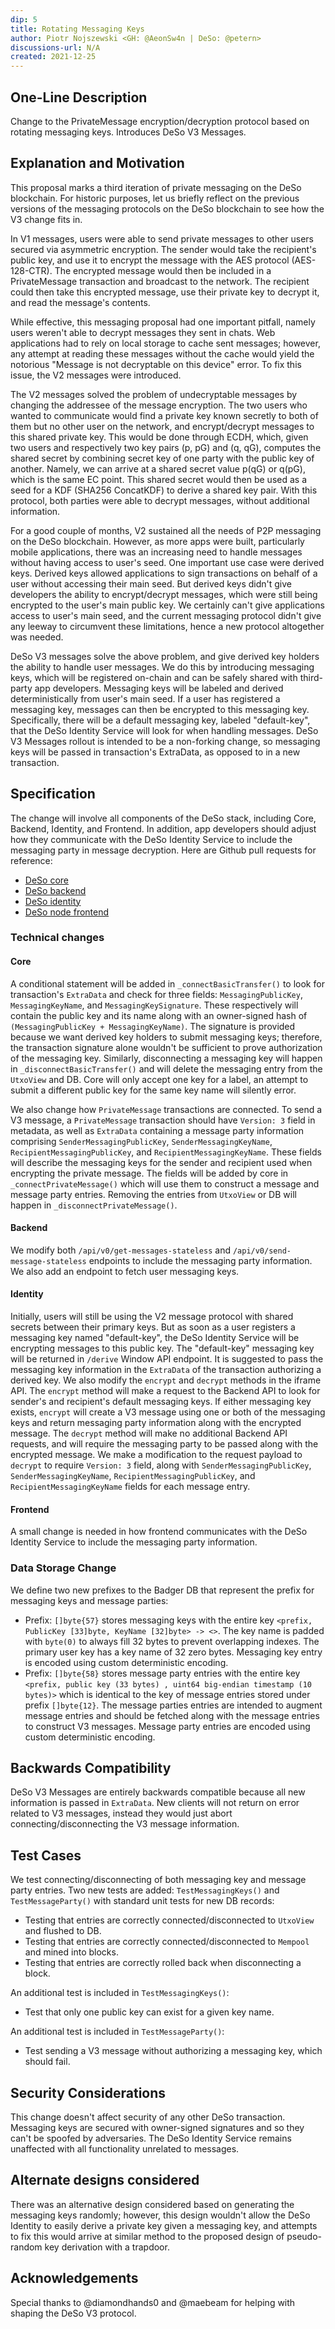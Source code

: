 ```yaml
---
dip: 5
title: Rotating Messaging Keys
author: Piotr Nojszewski <GH: @AeonSw4n | DeSo: @petern> 
discussions-url: N/A
created: 2021-12-25
---
```


## One-Line Description

Change to the PrivateMessage encryption/decryption protocol based on rotating messaging keys. Introduces DeSo V3 Messages.

## Explanation and Motivation
This proposal marks a third iteration of private messaging on the DeSo blockchain. For historic purposes, let us briefly reflect on the previous versions of the messaging protocols on the DeSo blockchain to see how the V3 change fits in. 

In V1 messages, users were able to send private messages to other users secured via asymmetric encryption. The sender would take the recipient's public key, and use it to encrypt the message with the AES protocol (AES-128-CTR). The encrypted message would then be included in a PrivateMessage transaction and broadcast to the network. The recipient could then take this encrypted message, use their private key to decrypt it, and read the message's contents. 

While effective, this messaging proposal had one important pitfall, namely users weren't able to decrypt messages they sent in chats. Web applications had to rely on local storage to cache sent messages; however, any attempt at reading these messages without the cache would yield the notorious "Message is not decryptable on this device" error. To fix this issue, the V2 messages were introduced.

The V2 messages solved the problem of undecryptable messages by changing the addressee of the message encryption. The two users who wanted to communicate would find a private key known secretly to both of them but no other user on the network, and encrypt/decrypt messages to this shared private key. This would be done through ECDH, which, given two users and respectively two key pairs (p, pG) and (q, qG), computes the shared secret by combining secret key of one party with the public key of another. Namely, we can arrive at a shared secret value p(qG) or q(pG), which is the same EC point. This shared secret would then be used as a seed for a KDF (SHA256 ConcatKDF) to derive a shared key pair. With this protocol, both parties were able to decrypt messages, without additional information.

For a good couple of months, V2 sustained all the needs of P2P messaging on the DeSo blockchain. However, as more apps were built, particularly mobile applications, there was an increasing need to handle messages without having access to user's seed. One important use case were derived keys. Derived keys allowed applications to sign transactions on behalf of a user without accessing their main seed. But derived keys didn't give developers the ability to encrypt/decrypt messages, which were still being encrypted to the user's main public key. We certainly can't give applications access to user's main seed, and the current messaging protocol didn't give any leeway to circumvent these limitations, hence a new protocol altogether was needed.

DeSo V3 messages solve the above problem, and give derived key holders the ability to handle user messages. We do this by introducing messaging keys, which will be registered on-chain and can be safely shared with third-party app developers. Messaging keys will be labeled and derived deterministically from user's main seed. If a user has registered a messaging key, messages can then be encrypted to this messaging key. Specifically, there will be a default messaging key, labeled "default-key", that the DeSo Identity Service will look for when handling messages. DeSo V3 Messages rollout is intended to be a non-forking change, so messaging keys will be passed in transaction's ExtraData, as opposed to in a new transaction.

## Specification
The change will involve all components of the DeSo stack, including Core, Backend, Identity, and Frontend. In addition, app developers should adjust how they communicate with the DeSo Identity Service to include the messaging party in message decryption. Here are Github pull requests for reference:
- [DeSo core](https://github.com/deso-protocol/core/pull/170)
- [DeSo backend](https://github.com/deso-protocol/backend/pull/253)
- [DeSo identity](https://github.com/deso-protocol/identity/pull/107)
- [DeSo node frontend](https://github.com/deso-protocol/frontend/pull/543)

### Technical changes

#### Core
A conditional statement will be added in `_connectBasicTransfer()` to look for transaction's `ExtraData` and check for three fields: `MessagingPublicKey`, `MessagingKeyName`, and `MessagingKeySignature`. These respectively will contain the public key and its name along with an owner-signed hash of `(MessagingPublicKey + MessagingKeyName)`. The signature is provided because we want derived key holders to submit messaging keys; therefore, the transaction signature alone wouldn't be sufficient to prove authorization of the messaging key. Similarly, disconnecting a messaging key will happen in `_disconnectBasicTransfer()` and will delete the messaging entry from the `UtxoView` and DB. Core will only accept one key for a label, an attempt to submit a different public key for the same key name will silently error.

We also change how `PrivateMessage` transactions are connected. To send a V3 message, a `PrivateMessage` transaction should have `Version: 3` field in metadata, as well as `ExtraData` containing a message party information comprising `SenderMessagingPublicKey`, `SenderMessagingKeyName`, `RecipientMessagingPublicKey`, and `RecipientMessagingKeyName`. These fields will describe the messaging keys for the sender and recipient used when encrypting the private message. The fields will be added by core in `_connectPrivateMessage()` which will use them to construct a message and message party entries. Removing the entries from `UtxoView` or DB will happen in `_disconnectPrivateMessage()`.

#### Backend

We modify both `/api/v0/get-messages-stateless` and `/api/v0/send-message-stateless` endpoints to include the messaging party information. We also add an endpoint to fetch user messaging keys.

#### Identity

Initially, users will still be using the V2 message protocol with shared secrets between their primary keys. But as soon as a user registers a messaging key named "default-key", the DeSo Identity Service will be encrypting messages to this public key. The "default-key" messaging key will be returned in `/derive` Window API endpoint. It is suggested to pass the messaging key information in the `ExtraData` of the transaction authorizing a derived key. We also modify the `encrypt` and `decrypt` methods in the iframe API. The `encrypt` method will make a request to the Backend API to look for sender's and recipient's default messaging keys. If either messaging key exists, `encrypt` will create a V3 message using one or both of the messaging keys and return messaging party information along with the encrypted message. The `decrypt` method will make no additional Backend API requests, and will require the messaging party to be passed along with the encrypted message. We make a modification to the request payload to `decrypt` to require `Version: 3` field, along with `SenderMessagingPublicKey`, `SenderMessagingKeyName`, `RecipientMessagingPublicKey`, and `RecipientMessagingKeyName` fields for each message entry.

#### Frontend

A small change is needed in how frontend communicates with the DeSo Identity Service to include the messaging party information.

### Data Storage Change

We define two new prefixes to the Badger DB that represent the prefix for messaging keys and message parties:
- Prefix: `[]byte{57}` stores messaging keys with the entire key `<prefix, PublicKey [33]byte, KeyName [32]byte> -> <>`. The key name is padded with `byte(0)` to always fill 32 bytes to prevent overlapping indexes. The primary user key has a key name of 32 zero bytes. Messaging key entry is encoded using custom deterministic encoding.
- Prefix: `[]byte{58}` stores message party entries with the entire key `<prefix, public key (33 bytes) , uint64 big-endian timestamp (10 bytes)>` which is identical to the key of message entries stored under prefix `[]byte{12}`. The message parties entries are intended to augment message entries and should be fetched along with the message entries to construct V3 messages. Message party entries are encoded using custom deterministic encoding. 

## Backwards Compatibility
DeSo V3 Messages are entirely backwards compatible because all new information is passed in `ExtraData`. New clients will not return on error related to V3 messages, instead they would just abort connecting/disconnecting the V3 message information.

## Test Cases
We test connecting/disconnecting of both messaging key and message party entries. Two new tests are added: `TestMessagingKeys()` and `TestMessageParty()` with standard unit tests for new DB records:
- Testing that entries are correctly connected/disconnected to `UtxoView` and flushed to DB.
- Testing that entries are correctly connected/disconnected to `Mempool` and mined into blocks.
- Testing that entries are correctly rolled back when disconnecting a block.

An additional test is included in `TestMessagingKeys()`:
- Test that only one public key can exist for a given key name.

An additional test is included in `TestMessageParty()`:
- Test sending a V3 message without authorizing a messaging key, which should fail.

## Security Considerations
This change doesn't affect security of any other DeSo transaction. Messaging keys are secured with owner-signed signatures and so they can't be spoofed by adversaries. The DeSo Identity Service remains unaffected with all functionality unrelated to messages.

## Alternate designs considered
There was an alternative design considered based on generating the messaging keys randomly; however, this design wouldn't allow the DeSo Identity to easily derive a private key given a messaging key, and attempts to fix this would arrive at similar method to the proposed design of pseudo-random key derivation with a trapdoor. 

## Acknowledgements
Special thanks to @diamondhands0 and @maebeam for helping with shaping the DeSo V3 protocol.
